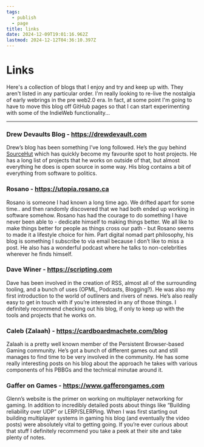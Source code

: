 ```yaml
---
tags:
  - publish
  - page
title: links
date: 2024-12-09T19:01:16.962Z
lastmod: 2024-12-12T04:36:10.397Z
---
```

# Links

Here's a collection of blogs that I enjoy and try and keep up with. They aren't listed in any particular order. I'm really looking to re-live the nostalgia of early webrings in the pre web2.0 era. In fact, at some point I'm going to have to move this blog off GitHub pages so that I can start experimenting with some of the IndieWeb functionality...

***

### Drew Devaults Blog - https://drewdevault.com

Drew’s blog has been something I’ve long followed. He’s the guy behind [SourceHut](https://sourcehut.org) which has quickly become my favourite spot to host projects. He has a long list of projects that he works on outside of that, but almost everything he does is open source in some way. His blog contains a bit of everything from software to politics.

### Rosano - https://utopia.rosano.ca

Rosano is someone I had known a long time ago. We drifted apart for some time.. and then randomly discovered that we had both ended up working in software somehow. Rosano has had the courage to do something I have never been able to - dedicate himself to making things better. We all like to make things better for people as things cross our path - but Rosano seems to made it a lifestyle choice for him. Part digital nomad part philosophy, his blog is something I subscribe to via email because I don’t like to miss a post. He also has a wonderful podcast where he talks to non-celebrities wherever he finds himself.

### Dave Winer - https://scripting.com

Dave has been involved in the creation of RSS, almost all of the surrounding tooling, and a bunch of uses (OPML, Podcasts, Blogging?). He was also my first introduction to the world of outliners and rivers of news. He’s also really easy to get in touch with if you’re interested in any of those things. I definitely recommend checking out his blog, if only to keep up with the tools and projects that he works on.

### Caleb (Zalaah) - https://cardboardmachete.com/blog

Zalaah is a pretty well known member of the Persistent Browser-based Gaming community. He’s got a bunch of different games out and still manages to find time to be very involved in the community. He has some really interesting posts on his blog about the approach he takes with various components of his PBBGs and the technical minutae around it.

### Gaffer on Games - https://www.gafferongames.com

Glenn’s website is the primer on working on multiplayer networking for gaming. In addition to incredibly detailed posts about things like “Building reliability over UDP” or LERP/SLERPing. When I was first starting out building multiplayer systems in gaming his blog (and eventually the video posts) were absolutely vital to getting going. If you’re ever curious about that stuff I definitely recommend you take a peek at their site and take plenty of notes.
